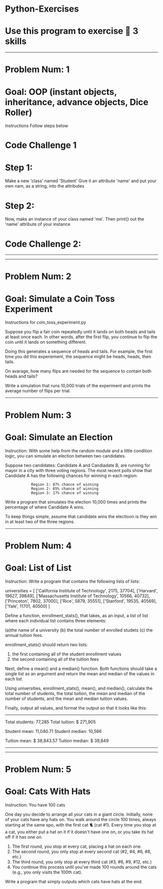 # Python-Exercises
# Use this program to exercise 🐍  3 skills 

-----------------------------------------------------------------------------------------------------------------------
# Problem Num: 1

# Goal: OOP (instant objects, inheritance, advance objects, Dice Roller)

Instructions Follow steps below

# Code Challenge 1
# Step 1: 
Make a new 'class' named 'Student' Give it an attribute 'name' and put your own nam, as a string, into the attributes
# Step 2:
Now, make an instance of your class named 'me'. Then print() out the 'name' attribute of your instance

# Code Challenge 2:




-----------------------------------------------------------------------------------------------------------------------







-----------------------------------------------------------------------------------------------------------------------
# Problem Num: 2

# Goal: Simulate a Coin Toss Experiment

Instructions for coin_toss_experiment.py

Suppose you flip a fair coin repeatedly until it lands on both heads and tails at least once each. In other words, after the first flip, you continue to flip the coin until it lands on something different.

Doing this generates a sequence of heads and tails. For example, the first time you dd this experiement, the sequence might be heads, heads, then tails.

On avarage, how many flips are needed for the sequence to contain both heads and tails?

Write a simulation that runs 10,000 trials of the experiment and prints the average number of flips per trial.



-----------------------------------------------------------------------------------------------------------------------
# Problem Num: 3

# Goal: Simulate an Election

Instruction: With some help from the random module and a little condition logic, you can simulate an election between two candidates.

Suppose two candidates: Candidate A and Candiadate B, are running for mayor in a city with three voting regions. The most recent polls show that Candidate A has the following chances for winning in each region:

                Region 1: 87% chance of winning
                Region 2: 65% chance of winning
                Region 3: 17% chance of winning
Write a program that simulates the election 10,000 times and prints the percentage of where Candidate A wins.

To keep things simple, assume that candidate wins the electioon is they win in at least two of the three regions.



-----------------------------------------------------------------------------------------------------------------------
# Problem Num: 4

# Goal: List of List

Instruction: Write a program that contains the following lists of lists:

universities = [
    ['California Institute of Technology', 2175, 37704],
    ['Harvard', 19627, 39849],
    ['Massachusetts Institute of Technology', 10566, 40732],
    ['Princeton', 7802, 37000],
    ['Rice', 5879, 35551],
    ['Stanford', 19535, 40569],
    ['Yale', 11701, 40500]
]

Define a function, enrollment_stats(), that takes, as an input, a list of list where each individual list contains 
three elements: 

(a)the name of a university
(b) the total number of enrolled studets
(c) the annual tuition fees.

enrollment_stats() should return two lists: 
1. the first containing all of the student enrollment values
2. the second containing all of the tuition fees

Next, define a mean() and a median() function. Both functions should take a single list as an argument and return 
the mean and median of the values in each list.

Using universities, enrollment_stats(), mean(), and median(), calculate the total number of students, the total tuition,
the mean and median of the number of students, and the mean and median tuition values.

Finally, output all values, and format the output so that it looks like this:

******************************
Total students:   77,285
Total tuition:  $ 271,905

Student mean:     11,040.71
Student median:   10,566

Tuition mean:   $ 38,843.57
Tuition median: $ 39,849
******************************



-----------------------------------------------------------------------------------------------------------------------
# Problem Num: 5

# Goal: Cats With Hats

Instruction: You have 100 cats

One day you decide to arrange all your cats in a giant circle. Initially, none of your cats have any hats on. 
You walk around the circle 100 times, always starting at the same spo, with the first cat 🐈  (cat #1). Every
time you stop at a cat, you either put a hat on it if it doesn't have one on, or you take its hat off if it has 
one on. 

1. The first round, you stop at every cat, placing a hat on each one.
2. The second round, you only stop at every second cat (#2, #4, #6, #8, etc.)
3. The third round, you only stop at every third cat (#3, #6, #9, #12, etc.)
4. You continue this process until you've made 100 rounds around the cats (e.g., you only visits the 100th cat).

Write a program that simply outputs which cats have hats at the end.








